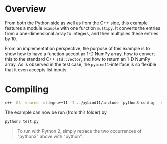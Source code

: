 
# Overview

From both the Python side as well as from the C++ side, this example features a module `example` with one function `multipy`. It converts the entries from a one-dimensional array to integers, and then multiplies these entries by 10.

From an implementation perspective, the purpose of this example is to show how to have a function accept an 1-D NumPy array, how to convert this to the standard C++ `std::vector`, and how to return an 1-D NumPy array. As is observed in the test case, the `pybind11`-interface is so flexible that it even accepts list inputs.

# Compiling

```bash
c++ -O3 -shared -std=gnu++11 -I ../pybind11/include `python3-config --cflags --ldflags --libs` example.cpp -o example.so -fPIC
```

The example can now be run (from this folder) by

```bash
python3 test.py
```

>   To run with Python 2, simply replace the two occurrences of "python3" above with "python".
